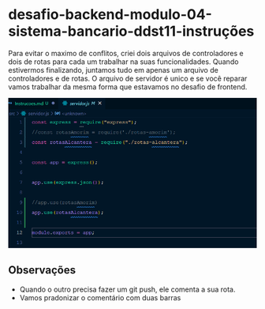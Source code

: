 # desafio-backend-modulo-04-sistema-bancario-ddst11-instruções

Para evitar o maximo de conflitos, criei dois arquivos de controladores e dois de rotas para cada um trabalhar na suas funcionalidades.
Quando estivermos finalizando, juntamos tudo em apenas um arquivo de controladores e de rotas.
O arquivo de servidor é unico e se você reparar vamos trabalhar da mesma forma que estavamos no desafio de frontend.

![Alt text](image.png)

## Observações

- Quando o outro precisa fazer um git push, ele comenta a sua rota.
- Vamos pradonizar o comentário com duas barras
